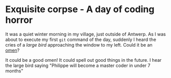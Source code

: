 # Exquisite corpse - A day of coding horror

It was a quiet winter morning in my village, just outside of Antwerp. As I was about to execute my first `git` command of the day, suddenly I heard the cries of a _large bird_ approaching the window to my left. Could it be an [omen](https://en.wikipedia.org/wiki/Omen#Ancient_Greece)?

It could be a good omen!
It could spell out good things in the future.
I hear the large bird saying "Philippe will become a master coder in under 7 months"
